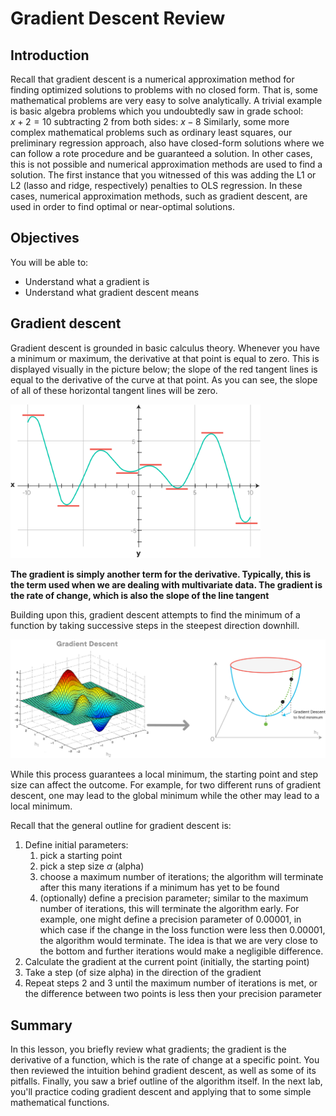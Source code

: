 
# Gradient Descent Review

## Introduction

Recall that gradient descent is a numerical approximation method for finding optimized solutions to problems with no closed form. That is, some mathematical problems are very easy to solve analytically. A trivial example is basic algebra problems which you undoubtedly saw in grade school:  
$x+2 = 10$
subtracting 2 from both sides:
$x-8$
Similarly, some more complex mathematical problems such as ordinary least squares, our preliminary regression approach, also have closed-form solutions where we can follow a rote procedure and be guaranteed a solution. In other cases, this is not possible and numerical approximation methods are used to find a solution. The first instance that you witnessed of this was adding the L1 or L2 (lasso and ridge, respectively) penalties to OLS regression. In these cases, numerical approximation methods, such as gradient descent, are used in order to find optimal or near-optimal solutions.


## Objectives
You will be able to:

* Understand what a gradient is
* Understand what gradient descent means

## Gradient descent

Gradient descent is grounded in basic calculus theory. Whenever you have a minimum or maximum, the derivative at that point is equal to zero. This is displayed visually in the picture below; the slope of the red tangent lines is equal to the derivative of the curve at that point. As you can see, the slope of all of these horizontal tangent lines will be zero. 

<img src="images/new_dxdy0.png" width="400">

**The gradient is simply another term for the derivative. Typically, this is the term used when we are dealing with multivariate data. The gradient is the rate of change, which is also the slope of the line tangent**

Building upon this, gradient descent attempts to find the minimum of a function by taking successive steps in the steepest direction downhill.

<img src="images/new_gradient.png">

While this process guarantees a local minimum, the starting point and step size can affect the outcome. For example, for two different runs of gradient descent, one may lead to the global minimum while the other may lead to a local minimum.

Recall that the general outline for gradient descent is:

1. Define initial parameters:
    1. pick a starting point
    2. pick a step size $\alpha$ (alpha)
    3. choose a maximum number of iterations; the algorithm will terminate after this many iterations if a minimum has yet to be found
    4. (optionally) define a precision parameter; similar to the maximum number of iterations, this will terminate the algorithm early. For example, one might define a precision parameter of 0.00001, in which case if the change in the loss function were less then 0.00001, the algorithm would terminate. The idea is that we are very close to the bottom and further iterations would make a negligible difference.
2. Calculate the gradient at the current point (initially, the starting point)
3. Take a step (of size alpha) in the direction of the gradient
4. Repeat steps 2 and 3 until the maximum number of iterations is met, or the difference between two points is less then your precision parameter

## Summary

In this lesson, you briefly review what gradients; the gradient is the derivative of a function, which is the rate of change at a specific point. You then reviewed the intuition behind gradient descent, as well as some of its pitfalls. Finally, you saw a brief outline of the algorithm itself. In the next lab, you'll practice coding gradient descent and applying that to some simple mathematical functions.
